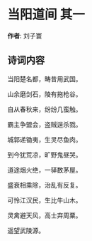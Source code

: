 # 当阳道间  其一

**作者**: 刘子寰

## 诗词内容

当阳楚名都，畴昔用武国。

山余磨剑石，陵有拖枪谷。

自从春秋来，纷纷几蛮触。

霸主争盟会，盗贼逞杀戮。

城郭递锄夷，生灵尽鱼肉。

到今犹荒凉，旷野鬼昼哭。

道途烟火绝，一驿数茅屋。

盛衰相乘除，治乱有反复。

可怜江汉民，生比牛山木。

灵禽避天风，高士弃周粟。

遥望武陵源。

